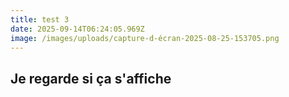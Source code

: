 ```yaml
---
title: test 3
date: 2025-09-14T06:24:05.969Z
image: /images/uploads/capture-d-écran-2025-08-25-153705.png
---
```

## J﻿e regarde si ça s'affiche